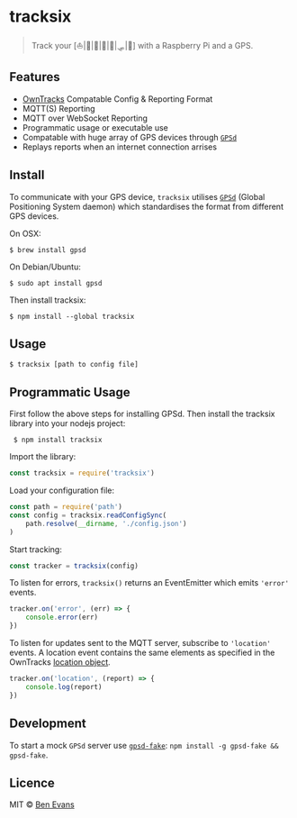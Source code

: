 # tracksix

> Track your [⛵|🚂|🚙|🚜|🛵|🛷|🚶] with a Raspberry Pi and a GPS.

## Features

* [OwnTracks](https://owntracks.org/) Compatable Config & Reporting Format
* MQTT(S) Reporting
* MQTT over WebSocket Reporting
* Programmatic usage or executable use
* Compatable with huge array of GPS devices through [`GPSd`](http://catb.org/gpsd/)
* Replays reports when an internet connection arrises

## Install

To communicate with your GPS device, `tracksix` utilises [`GPSd`](http://catb.org/gpsd/) (Global Positioning System daemon) which standardises the format from different GPS devices.

On OSX:

    $ brew install gpsd

On Debian/Ubuntu:

    $ sudo apt install gpsd

Then install tracksix:

    $ npm install --global tracksix

## Usage

    $ tracksix [path to config file]

## Programmatic Usage

First follow the above steps for installing GPSd. Then install the tracksix library into your nodejs project:

     $ npm install tracksix

Import the library:

```js
const tracksix = require('tracksix')
```

Load your configuration file:

```js
const path = require('path')
const config = tracksix.readConfigSync(
    path.resolve(__dirname, './config.json')
)
```

Start tracking:

```js
const tracker = tracksix(config)
```

To listen for errors, `tracksix()` returns an EventEmitter which emits `'error'` events.

```js
tracker.on('error', (err) => {
    console.error(err)
})
```

To listen for updates sent to the MQTT server, subscribe to `'location'` events. A location event contains the same elements as specified in the OwnTracks [location object](https://owntracks.org/booklet/tech/json/#_typelocation).

```js
tracker.on('location', (report) => {
    console.log(report)
})
```

## Development

To start a mock `GPSd` server use [`gpsd-fake`](https://github.com/loewexy/gpsd-fake#readme): `npm install -g gpsd-fake && gpsd-fake`.

## Licence

MIT &copy; [Ben Evans](https://bencevans.io)